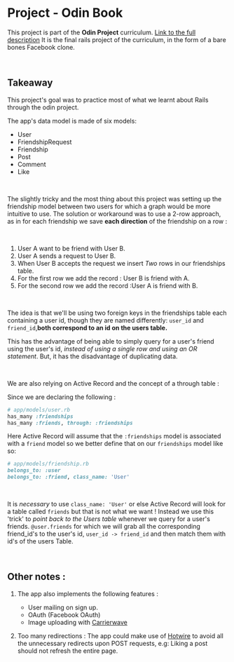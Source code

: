 # Project - Odin Book

This project is part of the **Odin Project** curriculum.
[Link to the full description](https://www.theodinproject.com/lessons/ruby-on-rails-rails-final-project)
It is the final rails project of the curriculum, in the form of a bare bones Facebook clone.

<br>


## **Takeaway**

This project's goal was to practice most of what we learnt about Rails through the odin project.

The app's data model is made of six models:

* User
* FriendshipRequest
* Friendship
* Post
* Comment
* Like

<br>

The slightly tricky and the most thing about this project was setting up the friendship model between two users for which a graph would be more intuitive to use. The solution or workaround was to use a 2-row approach, as in for each friendship we save **each direction** of the friendship on a row :

<br>

1. User A want to be friend with User B.
2. User A sends a request to User B.
3. When User B accepts the request we insert *Two* rows in our friendships table.
4. For the first row we add the record : User B is friend with A.
5. For the second row we add the record :User A is friend with B.

<br>

The idea is that we'll be using two foreign keys in the friendships table each containing a user id, though they are named differently: `user_id` and `friend_id`,**both correspond to an id on the users table.**

This has the advantage of being able to simply query for a user's friend using the user's id, *instead of using a single row and using an OR statement*. But, it has the disadvantage of duplicating data.

<br>

We are also relying on Active Record and the concept of a through table :

Since we are declaring the following :
<br>

```ruby
# app/models/user.rb
has_many :friendships
has_many :friends, through: :friendships
```

Here Active Record will assume that the `:friendships` model is associated with a `friend` model so we better define that on our `friendships` model like so:

```ruby
# app/models/friendship.rb
belongs_to: :user
belongs_to: :friend, class_name: 'User'
```
<br>

It is *necessary* to use `class_name: 'User'` or else Active Record will look for a table called `friends` but that is not what we want !
Instead we use this 'trick' to *point back to the Users table* whenever we query for a user's friends. `@user.friends` for which we will grab all the corresponding friend_id's to the user's id, `user_id -> friend_id` and then match them with id's of the users Table.

<br>

## Other notes :

1. The app also implements the following features :
    * User mailing on sign up.
    * OAuth (Facebook OAuth)
    * Image uploading with [Carrierwave](https://github.com/carrierwaveuploader/carrierwave)

2. Too many redirections :
    The app could make use of [Hotwire](https://github.com/hotwired/) to avoid
    all the unnecessary redirects upon POST requests, e.g: Liking a post should not refresh the entire page.
